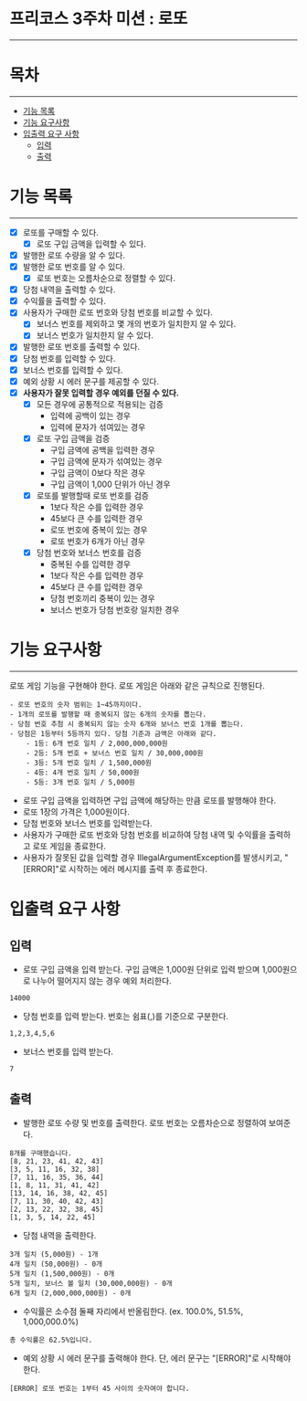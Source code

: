 # 프리코스 3주차 미션 : 로또
***

# 목차
***
- [기능 목록](#기능-목록)
- [기능 요구사항](#기능-요구사항)
- [입출력 요구 사항](#입출력-요구-사항)
  - [입력](#입력)
  - [출력](#출력)

# 기능 목록
***

- [x] 로또를 구매할 수 있다.
  - [x] 로또 구입 금액을 입력할 수 있다.
- [x] 발행한 로또 수량을 알 수 있다.
- [x] 발행한 로또 번호를 알 수 있다.
  - [x] 로또 번호는 오름차순으로 정렬할 수 있다.
- [x] 당첨 내역을 출력할 수 있다.
- [x] 수익률을 출력할 수 있다.
- [x] 사용자가 구매한 로또 번호와 당첨 번호를 비교할 수 있다.
  - [x] 보너스 번호를 제외하고 몇 개의 번호가 일치한지 알 수 있다.
  - [x] 보너스 번호가 일치한지 알 수 있다.
- [x] 발행한 로또 번호를 출력할 수 있다.
- [x] 당첨 번호를 입력할 수 있다.
- [x] 보너스 번호를 입력할 수 있다.
- [x] 예외 상황 시 에러 문구를 제공할 수 있다.
- [x] **사용자가 잘못 입력할 경우 예외를 던질 수 있다.** 
  - [x] 모든 경우에 공통적으로 적용되는 검증
    - 입력에 공백이 있는 경우
    - 입력에 문자가 섞여있는 경우
  - [x] 로또 구입 금액을 검증
    - 구입 금액에 공백을 입력한 경우
    - 구입 금액에 문자가 섞여있는 경우
    - 구입 금액이 0보다 작은 경우
    - 구입 금액이 1,000 단위가 아닌 경우
  - [x] 로또를 발행할때 로또 번호를 검증
    - 1보다 작은 수를 입력한 경우
    - 45보다 큰 수를 입력한 경우
    - 로또 번호에 중복이 있는 경우
    - 로또 번호가 6개가 아닌 경우
  - [x] 당첨 번호와 보너스 번호를 검증
    - 중복된 수를 입력한 경우
    - 1보다 작은 수를 입력한 경우
    - 45보다 큰 수를 입력한 경우
    - 당첨 번호끼리 중복이 있는 경우
    - 보너스 번호가 당첨 번호랑 일치한 경우

# 기능 요구사항
***
로또 게임 기능을 구현해야 한다. 로또 게임은 아래와 같은 규칙으로 진행된다.

```
- 로또 번호의 숫자 범위는 1~45까지이다.
- 1개의 로또를 발행할 때 중복되지 않는 6개의 숫자를 뽑는다.
- 당첨 번호 추첨 시 중복되지 않는 숫자 6개와 보너스 번호 1개를 뽑는다.
- 당첨은 1등부터 5등까지 있다. 당첨 기준과 금액은 아래와 같다.
    - 1등: 6개 번호 일치 / 2,000,000,000원
    - 2등: 5개 번호 + 보너스 번호 일치 / 30,000,000원
    - 3등: 5개 번호 일치 / 1,500,000원
    - 4등: 4개 번호 일치 / 50,000원
    - 5등: 3개 번호 일치 / 5,000원
```
- 로또 구입 금액을 입력하면 구입 금액에 해당하는 만큼 로또를 발행해야 한다.
- 로또 1장의 가격은 1,000원이다.
- 당첨 번호와 보너스 번호를 입력받는다.
- 사용자가 구매한 로또 번호와 당첨 번호를 비교하여 당첨 내역 및 수익률을 출력하고 로또 게임을 종료한다.
- 사용자가 잘못된 값을 입력할 경우 IllegalArgumentException를 발생시키고, "[ERROR]"로 시작하는 에러 메시지를 출력 후 종료한다.

# 입출력 요구 사항

## 입력

- 로또 구입 금액을 입력 받는다. 구입 금액은 1,000원 단위로 입력 받으며 1,000원으로 나누어 떨어지지 않는 경우 예외 처리한다.

```
14000
```

- 당첨 번호를 입력 받는다. 번호는 쉼표(,)를 기준으로 구분한다.

```
1,2,3,4,5,6
```

- 보너스 번호를 입력 받는다.

```
7
```

## 출력

- 발행한 로또 수량 및 번호를 출력한다. 로또 번호는 오름차순으로 정렬하여 보여준다.

```
8개를 구매했습니다.
[8, 21, 23, 41, 42, 43] 
[3, 5, 11, 16, 32, 38] 
[7, 11, 16, 35, 36, 44] 
[1, 8, 11, 31, 41, 42] 
[13, 14, 16, 38, 42, 45] 
[7, 11, 30, 40, 42, 43] 
[2, 13, 22, 32, 38, 45] 
[1, 3, 5, 14, 22, 45]
```

- 당첨 내역을 출력한다.

```
3개 일치 (5,000원) - 1개
4개 일치 (50,000원) - 0개
5개 일치 (1,500,000원) - 0개
5개 일치, 보너스 볼 일치 (30,000,000원) - 0개
6개 일치 (2,000,000,000원) - 0개
```

- 수익률은 소수점 둘째 자리에서 반올림한다. (ex. 100.0%, 51.5%, 1,000,000.0%)

```
총 수익률은 62.5%입니다.
```

- 예외 상황 시 에러 문구를 출력해야 한다. 단, 에러 문구는 "[ERROR]"로 시작해야 한다.

```
[ERROR] 로또 번호는 1부터 45 사이의 숫자여야 합니다.
```